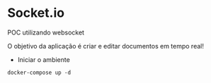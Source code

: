 # Socket.io
POC utilizando websocket

O objetivo da aplicação é criar e editar documentos em tempo real!

- Iniciar o ambiente
```
docker-compose up -d
````
